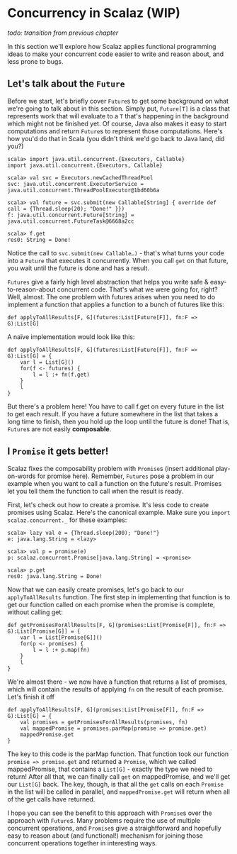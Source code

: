 # Concurrency in Scalaz (WIP)

*todo: transition from previous chapter*

In this section we'll explore how Scalaz applies functional programming ideas to make your concurrent code easier to write and reason about, and less prone to bugs.

## Let's talk about the `Future`

Before we start, let's briefly cover `Future`s to get some background on what we're going to talk about in this section. Simply put, `Future[T]` is a class that represents work that will evaluate to a `T` that's happening in the background which might not be finished yet. Of course, Java also makes it easy to start computations and return `Future`s to represent those computations. Here's how you'd do that in Scala (you didn't think we'd go back to Java land, did you?)

	scala> import java.util.concurrent.{Executors, Callable}
	import java.util.concurrent.{Executors, Callable}

	scala> val svc = Executors.newCachedThreadPool
	svc: java.util.concurrent.ExecutorService = java.util.concurrent.ThreadPoolExecutor@1bd60b6a

	scala> val future = svc.submit(new Callable[String] { override def call = {Thread.sleep(20); "Done!" }})
	f: java.util.concurrent.Future[String] = java.util.concurrent.FutureTask@6668a2cc
	
	scala> f.get
	res0: String = Done!

Notice the call to `svc.submit(new Callable…)` - that's what turns your code into a `Future` that executes it concurrently. When you call `get` on that future, you wait until the future is done and has a result.

`Futures` give a fairly high level abstraction that helps you write safe & easy-to-reason-about concurrent code. That's what we were going for, right? Well, almost. The one problem with futures arises when you need to do implement a function that applies a function to a bunch of futures like this:

	def applyToAllResults[F, G](futures:List[Future[F]], fn:F => G):List[G]

A naïve implementation would look like this:

	def applyToAllResults[F, G](futures:List[Future[F]], fn:F => G):List[G] = {
		var l = List[G]()
		for(f <- futures) {
			l = l :+ fn(f.get)
		}
		l
	}

But there's a problem here! You have to call f.get on every future in the list to get each result. If you have a future somewhere in the list that takes a long time to finish, then you hold up the loop until the future is done! That is, `Future`s are not easily **composable**.

## I `Promise` it gets better!

Scalaz fixes the composability problem with `Promise`s (insert additional play-on-words for promise here). Remember, `Futures` pose a problem in our example when you want to call a function on the future's result. Promises let you tell them the function to call when the result is ready.

First, let's check out how to create a promise. It's less code to create promises using Scalaz. Here's the canonical example. Make sure you `import scalaz.concurrent._` for these examples:

	scala> lazy val e = {Thread.sleep(200); "Done!"}
	e: java.lang.String = <lazy>

	scala> val p = promise(e)
	p: scalaz.concurrent.Promise[java.lang.String] = <promise>

	scala> p.get
	res0: java.lang.String = Done!

Now that we can easily create promises, let's go back to our `applyToAllResults` function. The first step in implementing that function is to get our function called on each promise when the promise is complete, without calling get:

	def getPromisesForAllResults[F, G](promises:List[Promise[F]], fn:F => G):List[Promise[G]] = {
		var l = List[Promise[G]]()
		for(p <- promises) {
			l = l :+ p.map(fn)
		}
		l
	}

We're almost there - we now have a function that returns a list of promises, which will contain the results of applying `fn` on the result of each promise. Let's finish it off

	def applyToAllResults[F, G](promises:List[Promise[F]], fn:F => G):List[G] = {
		val promises = getPromisesForAllResults(promises, fn)
		val mappedPromise = promises.parMap(promise => promise.get)
		mappedPromise.get
	}

The key to this code is the parMap function. That function took our function `promise => promise.get` and returned a `Promise`, which we called mappedPromise, that contains a `List[G]` - exactly the type we need to return! After all that, we can finally call `get` on mappedPromise, and we'll get our `List[G]` back. The key, though, is that all the `get` calls on each `Promise` in the list will be called in parallel, and `mappedPromise.get` will return when all of the get calls have returned.

I hope you can see the benefit to this approach with `Promise`s over the approach with `Future`s. Many problems require the use of multiple concurrent operations, and `Promise`s give a straightforward and hopefully easy to reason about (and functional!) mechanism for joining those concurrent operations together in interesting ways.